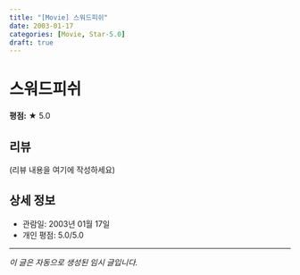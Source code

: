 ```yaml
---
title: "[Movie] 스워드피쉬"
date: 2003-01-17
categories: [Movie, Star-5.0]
draft: true
---
```


# 스워드피쉬

**평점:** ★ 5.0

## 리뷰

(리뷰 내용을 여기에 작성하세요)

## 상세 정보

- 관람일: 2003년 01월 17일
- 개인 평점: 5.0/5.0

---

*이 글은 자동으로 생성된 임시 글입니다.*
